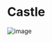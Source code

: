 # Castle

![image](https://github.com/rohan-bhautoo/Castle-UE5/assets/47154593/4ebc115f-a60c-409f-ba6f-c23f5ee2faf9)
